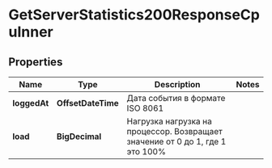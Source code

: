 

# GetServerStatistics200ResponseCpuInner


## Properties

| Name | Type | Description | Notes |
|------------ | ------------- | ------------- | -------------|
|**loggedAt** | **OffsetDateTime** | Дата события в формате ISO 8061 |  |
|**load** | **BigDecimal** | Нагрузка нагрузка на процессор. Возвращает значение от 0 до 1, где 1 это 100% |  |



